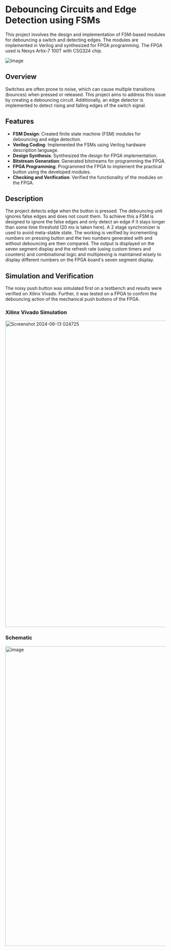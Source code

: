 # Debouncing Circuits and Edge Detection using FSMs

This project involves the design and implementation of FSM-based modules for debouncing a switch and detecting edges. The modules are implemented in Verilog and synthesized for FPGA programming. The FPGA used is Nexys Artix-7 100T with CSG324 chip.

![Image](https://github.com/user-attachments/assets/f64008c8-233c-4e4a-b1ee-51383122aa1d)

## Overview

Switches are often prone to noise, which can cause multiple transitions (bounces) when pressed or released. This project aims to address this issue by creating a debouncing circuit. Additionally, an edge detector is implemented to detect rising and falling edges of the switch signal.

## Features

- **FSM Design**: Created finite state machine (FSM) modules for debouncing and edge detection.
- **Verilog Coding**: Implemented the FSMs using Verilog hardware description language.
- **Design Synthesis**: Synthesized the design for FPGA implementation.
- **Bitstream Generation**: Generated bitstreams for programming the FPGA.
- **FPGA Programming**: Programmed the FPGA to implement the practical button using the developed modules.
- **Checking and Verification**: Verified the functionality of the modules on the FPGA.

## Description

The project detects edge when the button is pressed. The debouncing unit ignores false edges and does not count them. To achieve this a FSM is designed to ignore the false edges and only detect an edge if it stays longer than some time threshold (20 ms is taken here). A 2 stage synchronizer is used to avoid meta-stable state. The working is verified by incrementing numbers on pressing button and the two numbers generated with and without debouncing are then compared. The output is displayed on the seven segment display and the refresh rate (using custom timers and counters) and combinational logic and multiplexing is maintained wisely to display different numbers on the FPGA board's seven segment display. 

## Simulation and Verification

The noisy push button was simulated first on a testbench and results were verified on Xilinx Vivado. Further, it was tested on a FPGA to confirm the debouncing action of the mechanical push buttons of the FPGA.

### Xilinx Vivado Simulation

<img width="959" alt="Screenshot 2024-06-13 024725" src="https://github.com/HardikJainGit/Debouncing-Verilog/assets/133627261/dcd7ff33-eb96-4257-942d-ea7cb6508bd4">

### Schematic

<img width="938" alt="image" src="https://github.com/HardikJainGit/Debouncing-Verilog/assets/133627261/a0f6087d-cdfa-45c6-828a-5e352a630c1e">

